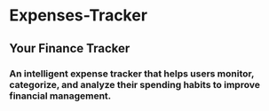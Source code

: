 # Expenses-Tracker
## Your Finance Tracker
### An intelligent expense tracker that helps users monitor, categorize, and analyze their spending habits to improve financial management.
